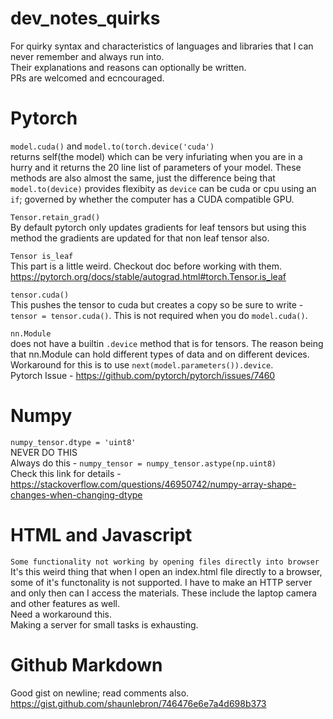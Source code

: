 # dev_notes_quirks
For quirky syntax and characteristics of languages and libraries that I can never remember and always run into.
<br> 
Their explanations and reasons can optionally be written.<br>
PRs are welcomed and ecncouraged.

# Pytorch
`model.cuda()` and `model.to(torch.device('cuda')`<br>
returns self(the model) which can be very infuriating when you are in a hurry and it returns the 20 line list of parameters of your model. These methods are also almost the same, just the difference being that `model.to(device)` provides flexibity as `device` can be cuda or cpu using an `if`; governed by whether the computer has a CUDA compatible GPU.<br>

`Tensor.retain_grad()`<br>
By default pytorch only updates gradients for leaf tensors but using this method the gradients are updated for that non leaf tensor also.

`Tensor is_leaf`<br>
This part is a little weird. Checkout doc before working with them. https://pytorch.org/docs/stable/autograd.html#torch.Tensor.is_leaf

`tensor.cuda()`<br>
This pushes the tensor to cuda but creates a copy so be sure to write - `tensor = tensor.cuda()`. This is not required when you do `model.cuda()`.

`nn.Module`<br> does not have a builtin `.device` method that is for tensors. The reason being that nn.Module can hold different types of data and on different devices.<br>
Workaround for this is to use `next(model.parameters()).device`.<br>
Pytorch Issue - https://github.com/pytorch/pytorch/issues/7460

# Numpy
`numpy_tensor.dtype = 'uint8'`<br>
NEVER DO THIS<br>
Always do this - `numpy_tensor = numpy_tensor.astype(np.uint8)`<br>
Check this link for details - https://stackoverflow.com/questions/46950742/numpy-array-shape-changes-when-changing-dtype

# HTML and Javascript
`Some functionality not working by opening files directly into browser`<br>
It's this weird thing that when I open an index.html file directly to a browser, some of it's functonality is not supported. 
I have to make an HTTP server and only then can I access the materials. These include the laptop camera and other features as well.<br> Need a workaround this. <br>
Making a server for small tasks is exhausting.
# Github Markdown
Good gist on newline; read comments also. https://gist.github.com/shaunlebron/746476e6e7a4d698b373 

